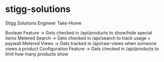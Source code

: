 # stigg-solutions
Stigg Solutions Engineer Take-Home

Boolean Feature → Gets checked in /api/products to show/hide special items
Metered Search → Gets checked in /api/search to track usage + paywall
Metered Views → Gets tracked in /api/raw-views when someone views a product
Configuration Feature → Gets checked in /api/products to limit how many products show